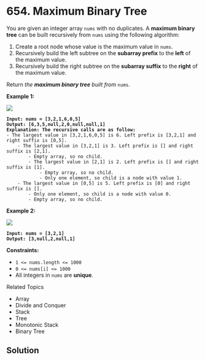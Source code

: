 # 654. Maximum Binary Tree

You are given an integer array `nums` with no duplicates. A **maximum binary tree** can be built recursively from `nums` using the following algorithm:

1. Create a root node whose value is the maximum value in `nums`.
2. Recursively build the left subtree on the **subarray prefix** to the **left** of the maximum value.
3. Recursively build the right subtree on the **subarray suffix** to the **right** of the maximum value.

Return _the **maximum binary tree** built from_ `nums`.

**Example 1:**

![](https://assets.leetcode.com/uploads/2020/12/24/tree1.jpg)

<pre><code><strong>Input: nums = [3,2,1,6,0,5]
</strong><strong>Output: [6,3,5,null,2,0,null,null,1]
</strong><strong>Explanation: The recursive calls are as follow:
</strong>- The largest value in [3,2,1,6,0,5] is 6. Left prefix is [3,2,1] and right suffix is [0,5].
    - The largest value in [3,2,1] is 3. Left prefix is [] and right suffix is [2,1].
        - Empty array, so no child.
        - The largest value in [2,1] is 2. Left prefix is [] and right suffix is [1].
            - Empty array, so no child.
            - Only one element, so child is a node with value 1.
    - The largest value in [0,5] is 5. Left prefix is [0] and right suffix is [].
        - Only one element, so child is a node with value 0.
        - Empty array, so no child.
</code></pre>

**Example 2:**

![](https://assets.leetcode.com/uploads/2020/12/24/tree2.jpg)

<pre><code><strong>Input: nums = [3,2,1]
</strong><strong>Output: [3,null,2,null,1]
</strong></code></pre>

**Constraints:**

* `1 <= nums.length <= 1000`
* `0 <= nums[i] <= 1000`
* All integers in `nums` are **unique**.

Related Topics

* Array
* Divide and Conquer
* Stack
* Tree
* Monotonic Stack
* Binary Tree



## Solution





